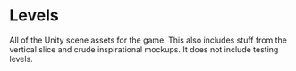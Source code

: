 # Levels
All of the Unity scene assets for the game. This also includes stuff from the vertical slice and crude inspirational mockups. It does not include testing levels.
